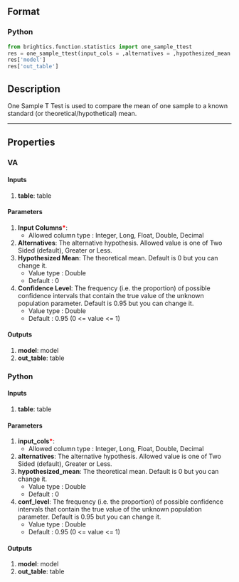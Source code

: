 ## Format
### Python
```python
from brightics.function.statistics import one_sample_ttest
res = one_sample_ttest(input_cols = ,alternatives = ,hypothesized_mean = ,conf_level = )
res['model']
res['out_table']
```

## Description
One Sample T Test is used to compare the mean of one sample to a known standard (or theoretical/hypothetical) mean.

---

## Properties
### VA
#### Inputs
1. **table**: table

#### Parameters
1. **Input Columns**<b style="color:red">*</b>: 
   - Allowed column type : Integer, Long, Float, Double, Decimal
2. **Alternatives**: The alternative hypothesis. Allowed value is one of Two Sided (default), Greater or Less.
3. **Hypothesized Mean**: The theoretical mean. Default is 0 but you can change it.
   - Value type : Double
   - Default : 0
4. **Confidence Level**: The frequency (i.e. the proportion) of possible confidence intervals that contain the true value of the unknown population parameter. Default is 0.95 but you can change it.
   - Value type : Double
   - Default : 0.95 (0 <= value <= 1)

#### Outputs
1. **model**: model
2. **out_table**: table

### Python
#### Inputs
1. **table**: table

#### Parameters
1. **input_cols**<b style="color:red">*</b>: 
   - Allowed column type : Integer, Long, Float, Double, Decimal
2. **alternatives**: The alternative hypothesis. Allowed value is one of Two Sided (default), Greater or Less.
3. **hypothesized_mean**: The theoretical mean. Default is 0 but you can change it.
   - Value type : Double
   - Default : 0
4. **conf_level**: The frequency (i.e. the proportion) of possible confidence intervals that contain the true value of the unknown population parameter. Default is 0.95 but you can change it.
   - Value type : Double
   - Default : 0.95 (0 <= value <= 1)

#### Outputs
1. **model**: model
2. **out_table**: table

